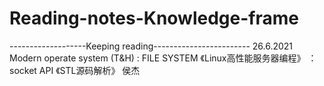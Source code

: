 # Reading-notes-Knowledge-frame
-------------------Keeping reading------------------------
26.6.2021
Modern operate system (T&H) : FILE SYSTEM
《Linux高性能服务器编程》 ： socket API
《STL源码解析》 侯杰
